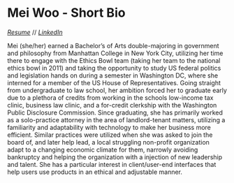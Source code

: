 # Mei Woo - Short Bio

_[Resume]()_ // _[LinkedIn](https://www.linkedin.com/in/woolawwa/)_  

Mei (she/her) earned a Bachelor’s of Arts double-majoring in government and philosophy from Manhattan College in New York City, utilizing her time there to engage with the Ethics Bowl team (taking her team to the national ethics bowl in 2011) and taking the opportunity to study US federal politics and legislation hands on during a semester in Washington DC, where she interned for a member of the US House of Representatives. Going straight from undergraduate to law school, her ambition forced her to graduate early due to a plethora of credits from working in the schools low-income tax clinic, business law clinic, and a for-credit clerkship with the Washington Public Disclosure Commission. Since graduating, she has primarily worked as a solo-practice attorney in the area of landlord-tenant matters, utilizing a familiarity and adaptability with technology to make her business more efficient. Similar practices were utilized when she was asked to join the board of, and later help lead, a local struggling non-profit organization adapt to a changing economic climate for them, narrowly avoiding bankruptcy and helping the organization with a injection of new leadership and talent. She has a particular interest in client/user-end interfaces that help users use products in an ethical and adjustable manner.
